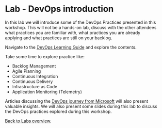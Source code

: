 Lab - DevOps introduction
====================================================================

In this lab we will introduce some of the DevOps Practices presented in this workshop.
This will not be a hands-on lab, discuss with the other attendees what practices you are familiar with, what practices you are already applying and what practices are still on your backlog.

Navigate to the [DevOps Learning Guide](https://www.visualstudio.com/devops/) and explore the contents.

Take some time to explore practice like:

- Backlog Management
- Agile Planning
- Continuous Integration
- Continuous Delivery
- Infrastructure as Code
- Application Monitoring (Telemetry)

Articles discussing the [DevOps journey from Microsoft](https://www.visualstudio.com/learn/devopsmsft-overview/) will also present valuable insights.
We will also present some slides during this lab to discuss the DevOps practices explored during this workshop.

[Back to Labs overview](../../Readme.md).
